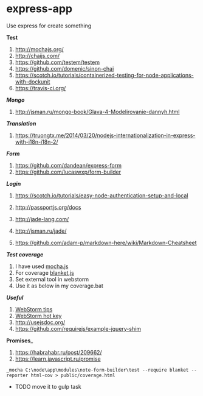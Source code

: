 # express-app
Use express for create something

__Test__

1. http://mochajs.org/
2. http://chaijs.com/
3. https://github.com/testem/testem
4. https://github.com/domenic/sinon-chai
5. https://scotch.io/tutorials/containerized-testing-for-node-applications-with-dockunit
6. https://travis-ci.org/

___Mongo___

1. http://jsman.ru/mongo-book/Glava-4-Modelirovanie-dannyh.html

___Translation___

1. https://truongtx.me/2014/03/20/nodejs-internationalization-in-express-with-i18n-i18n-2/

___Form___

1. https://github.com/dandean/express-form
2. https://github.com/lucaswxp/form-builder

___Login___

1. https://scotch.io/tutorials/easy-node-authentication-setup-and-local
2. http://passportjs.org/docs

1. http://jade-lang.com/
2. http://jsman.ru/jade/
3. https://github.com/adam-p/markdown-here/wiki/Markdown-Cheatsheet

___Test coverage___

1. I have used [mocha.js](http://mochajs.org/)
2. For coverage [blanket.js](http://blanketjs.org/)
3. Set external tool in webstorm
4. Use it as below in my coverage.bat

___Useful___

1. [WebStorm tips](https://habrahabr.ru/company/JetBrains/blog/168267/)
2. [WebStorm hot key](http://glide.name/2012/06/php-ide-phpstorm-tips-and-tricks/)
3. http://usejsdoc.org/
4. https://github.com/requirejs/example-jquery-shim

__Promises___

1. https://habrahabr.ru/post/209662/
2. https://learn.javascript.ru/promise

```
_mocha C:\node\app\modules\note-form-builder\test --require blanket --reporter html-cov > public/coverage.html 
```

* TODO move it to gulp task
